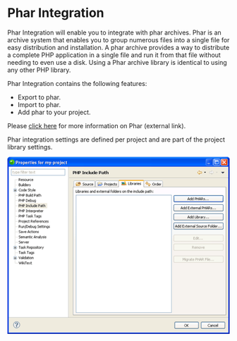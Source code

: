 # Phar Integration

<!--context:phar_integration-->

Phar Integration will enable you to integrate with phar archives. Phar is an archive system that enables you to group numerous files into a single file for easy distribution and installation. A phar archive provides a way to distribute a complete PHP application in a single file and run it from that file without needing to even use a disk. Using a Phar archive library is identical to using any other PHP library.

Phar Integration  contains the following features:

 * Export to phar.
 * Import to phar.
 * Add phar to your project.

Please [click here](http://nl.php.net/manual/en/book.phar.php) for more information on Phar (external link).

Phar integration settings are defined per project and are part of the project library settings.

![PHP Include Path image](images/har.png "PHP Include Path image")